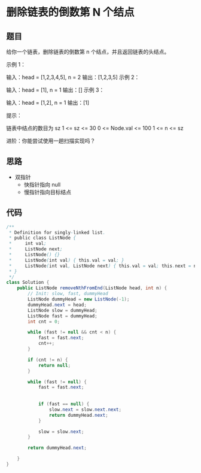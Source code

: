 # 删除链表的倒数第 N 个结点

## 题目

给你一个链表，删除链表的倒数第 n 个结点，并且返回链表的头结点。

 

示例 1：


输入：head = [1,2,3,4,5], n = 2
输出：[1,2,3,5]
示例 2：

输入：head = [1], n = 1
输出：[]
示例 3：

输入：head = [1,2], n = 1
输出：[1]
 

提示：

链表中结点的数目为 sz
1 <= sz <= 30
0 <= Node.val <= 100
1 <= n <= sz
 

进阶：你能尝试使用一趟扫描实现吗？


## 思路

- 双指针
  - 快指针指向 null
  - 慢指针指向目标结点

## 代码

```java
/**
 * Definition for singly-linked list.
 * public class ListNode {
 *     int val;
 *     ListNode next;
 *     ListNode() {}
 *     ListNode(int val) { this.val = val; }
 *     ListNode(int val, ListNode next) { this.val = val; this.next = next; }
 * }
 */
class Solution {
    public ListNode removeNthFromEnd(ListNode head, int n) {
        // Init: slow, fast, dummyHead
        ListNode dummyHead = new ListNode(-1);
        dummyHead.next = head;
        ListNode slow = dummyHead;
        ListNode fast = dummyHead;
        int cnt = 0;

        while (fast != null && cnt < n) {
            fast = fast.next;
            cnt++;
        }

        if (cnt != n) {
            return null;
        }

        while (fast != null) {
            fast = fast.next;
            
            
            if (fast == null) {
                slow.next = slow.next.next;
                return dummyHead.next;
            }

            slow = slow.next;
        }

        return dummyHead.next;

    }
}
```